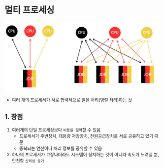 # 멀티 프로세싱

![img](../../img/multipro.PNG)

- 여러 개의 프로세서가 서로 협력적으로 일을 처리(병렬 처리)하는 것

## 1. 장점

1. 여러개의 단일 프로세싱보다 `비용을 절약`할 수 있음
    - 프로세서가 주변장치, 대용량 저장장치, 전원공급장치를 서로 공유하고 있기 때문
    - 중복되는 연산이나 처리 정보를 공유할 수 있음
2. 하나의 프로세서가 고장나더라도 시스템이 정지하는 것이 아니라 속도가 느려질 뿐, 안전함 `신뢰성 증가`

